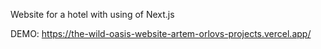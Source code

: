 Website for a hotel with using of Next.js

DEMO: https://the-wild-oasis-website-artem-orlovs-projects.vercel.app/
